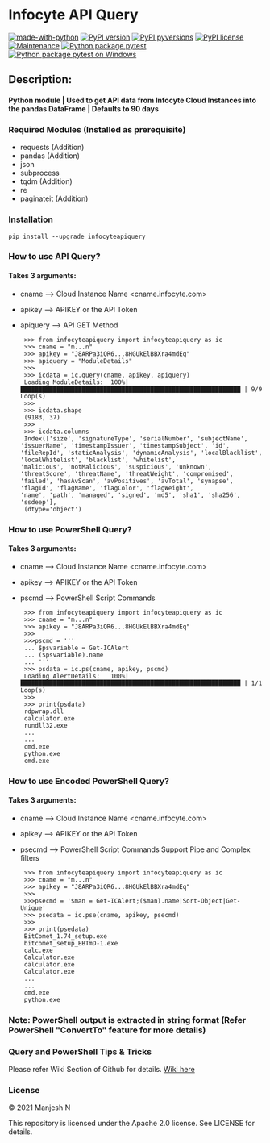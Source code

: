 # Infocyte API Query

[![made-with-python](https://img.shields.io/badge/Made%20with-Python-1f425f.svg)](https://www.python.org/)
[![PyPI version](https://badge.fury.io/py/infocyteapiquery.svg)](https://badge.fury.io/py/infocyteapiquery)
[![PyPI pyversions](https://img.shields.io/pypi/pyversions/infocyteapiquery.svg)](https://pypi.org/project/infocyteapiquery/)
[![PyPI license](https://img.shields.io/pypi/l/infocyteapiquery.svg)](https://pypi.python.org/pypi/infocyteapiquery/)
[![Maintenance](https://img.shields.io/badge/Maintained%3F-yes-green.svg)](https://GitHub.com/manjesh23/infocyteapiquery/graphs/commit-activity)
[![Python package pytest](https://github.com/manjesh23/infocyteapiquery/actions/workflows/pytest.yml/badge.svg)](https://github.com/manjesh23/infocyteapiquery/actions/workflows/pytest.yml)
[![Python package pytest on Windows](https://github.com/manjesh23/infocyteapiquery/actions/workflows/pytest_win.yml/badge.svg)](https://github.com/manjesh23/infocyteapiquery/actions/workflows/pytest_win.yml)




## Description:
#### Python module | Used to get API data from Infocyte Cloud Instances into the pandas DataFrame | Defaults to 90 days


### Required Modules (Installed as prerequisite)


-   requests (Addition)
-   pandas (Addition)
-   json
-   subprocess
-   tqdm (Addition)
- 	re
-	paginateit (Addition)

### Installation

    pip install --upgrade infocyteapiquery

### How to use API Query?

#### Takes 3 arguments:

 - cname --> Cloud Instance Name <cname.infocyte.com>
 - apikey --> APIKEY or the API Token
 - apiquery --> API GET Method

		>>> from infocyteapiquery import infocyteapiquery as ic
		>>> cname = "m...n"
		>>> apikey = "J8ARPa3iQR6...8HGUkElBBXra4mdEq"
		>>> apiquery = "ModuleDetails"
		>>>
		>>> icdata = ic.query(cname, apikey, apiquery)
		Loading ModuleDetails:  100%|█████████████████████████████████████████████████████████████ | 9/9 Loop(s)
		>>>
		>>> icdata.shape
		(9183, 37)
		>>>
		>>> icdata.columns
		Index(['size', 'signatureType', 'serialNumber', 'subjectName', 'issuerName', 'timestampIssuer', 'timestampSubject', 'id', 'fileRepId', 'staticAnalysis', 'dynamicAnalysis', 'localBlacklist', 'localWhitelist', 'blacklist', 'whitelist',
       'malicious', 'notMalicious', 'suspicious', 'unknown', 'threatScore', 'threatName', 'threatWeight', 'compromised', 'failed', 'hasAvScan', 'avPositives', 'avTotal', 'synapse', 'flagId', 'flagName', 'flagColor', 'flagWeight',
       'name', 'path', 'managed', 'signed', 'md5', 'sha1', 'sha256', 'ssdeep'],
		(dtype='object')

### How to use PowerShell Query?

#### Takes 3 arguments:

 - cname --> Cloud Instance Name <cname.infocyte.com>
 - apikey --> APIKEY or the API Token
 - pscmd --> PowerShell Script Commands

		>>> from infocyteapiquery import infocyteapiquery as ic
		>>> cname = "m...n"
		>>> apikey = "J8ARPa3iQR6...8HGUkElBBXra4mdEq"
		>>> 
		>>>pscmd = '''
		... $psvariable = Get-ICAlert
		... ($psvariable).name
		... '''
		>>> psdata = ic.ps(cname, apikey, pscmd)
		Loading AlertDetails:   100%|█████████████████████████████████████████████████████████████ | 1/1 Loop(s)
		>>>
		>>> print(psdata)
		rdpwrap.dll
		calculator.exe
		rundll32.exe
		...
		...
		cmd.exe
		python.exe
		cmd.exe

### How to use Encoded PowerShell Query?

#### Takes 3 arguments:

 - cname --> Cloud Instance Name <cname.infocyte.com>
 - apikey --> APIKEY or the API Token
 - psecmd --> PowerShell Script Commands Support Pipe and Complex filters

	    >>> from infocyteapiquery import infocyteapiquery as ic
	    >>> cname = "m...n"
	    >>> apikey = "J8ARPa3iQR6...8HGUkElBBXra4mdEq"
	    >>> 
	    >>>psecmd = '$man = Get-ICAlert;($man).name|Sort-Object|Get-Unique'
	    >>> psedata = ic.pse(cname, apikey, psecmd)
	    >>>
	    >>> print(psedata)
	    BitComet_1.74_setup.exe
	    bitcomet_setup_EBTmD-1.exe
	    calc.exe
	    Calculator.exe
	    calculator.exe
	    Calculator.exe
	    ...
	    ...
	    cmd.exe
	    python.exe

### Note: PowerShell output is extracted in string format (Refer PowerShell "ConvertTo" feature for more details)

### Query and PowerShell Tips & Tricks

Please refer Wiki Section of Github for details. [Wiki here](https://github.com/manjesh23/infocyteapiquery/wiki)

### License

© 2021 Manjesh N

This repository is licensed under the Apache 2.0 license. See LICENSE for details.
